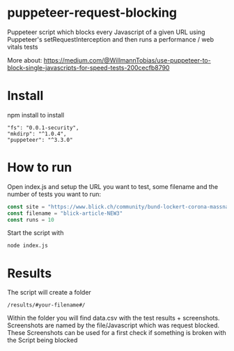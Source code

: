 # puppeteer-request-blocking

Puppeteer script which blocks every Javascript of a given URL using Puppeteer's setRequestInterception and then runs a performance / web vitals tests

More about:
https://medium.com/@WillmannTobias/use-puppeteer-to-block-single-javascripts-for-speed-tests-200cecfb8790

# Install
npm install to install 
```
"fs": "0.0.1-security",
"mkdirp": "^1.0.4",
"puppeteer": "^3.3.0"
```

# How to run
Open index.js and setup the URL you want to test, some filename and the number of tests you want to run:

```javascript
const site = "https://www.blick.ch/community/bund-lockert-corona-massnahmen-laesst-du-die-korken-knallen-und-holst-jetzt-deine-hochzeitsfeier-nach-id15909552.html"
const filename = "blick-article-NEW3"
const runs = 10
```

Start the script with 
```
node index.js
```

# Results 
The script will create a folder 
```
/results/#your-filename#/
```

Within the folder you will find data.csv with the test results + screenshots. 
Screenshots are named by the file/Javascript which was request blocked. These Screenshots can be used for a first check if something is broken with the Script being blocked

